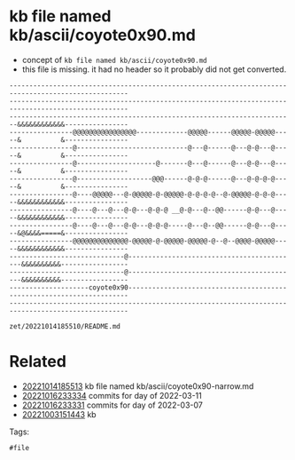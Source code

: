 # kb file named kb/ascii/coyote0x90.md

- concept of `kb file named kb/ascii/coyote0x90.md`
- this file is missing. it had no header so it probably did not get converted.

```
----------------------------------------------------------------------------------------------------
----------------------------------------------------------------------------------------------------
------------------------------------------------------------------------&&&&&&&&&&&&----------------
----------------@@@@@@@@@@@@@@@@-------------@@@@@------@@@@@-@@@@@-----&          &----------------
----------------@----------------------------@---@------@---@-@---@-----&          &----------------
----------------@--------------------@-------@---@------@---@-@---@-----&          &----------------
----------------@-------------------@@@------@-@-@------@---@-@-@-@-----&          &----------------
----------------@----@@@@@---@-@@@@@-@-@@@@@-@-@-@-@--@-@@@@@-@-@-@-----&&&&&&&&&&&&----------------
----------------@----@---@---@-@---@-@-@ __@-@---@--@@------@-@---@-----&&&&&&&&&&&&----------------
----------------@----@---@---@-@---@-@-@-----@---@--@@------@-@---@-----&@&&&&=====&----------------
----------------@@@@@@@@@@@@@@-@@@@@-@-@@@@@-@@@@@-@--@--@@@@-@@@@@-----&&&&&&&&&&&&----------------
-----------------------------@-------------------------------------------&&&&&&&&&&-----------------
-----------------------------@-------------------------------------------&&&&&&&&&&-----------------
--------------------coyote0x90----------------------------------------------------------------------
----------------------------------------------------------------------------------------------------
```

` zet/20221014185510/README.md `

# Related

- [20221014185513](/zet/20221014185513/README.md) kb file named kb/ascii/coyote0x90-narrow.md
- [20221016233334](/zet/20221016233334/README.md) commits for day of 2022-03-11
- [20221016233331](/zet/20221016233331/README.md) commits for day of 2022-03-07
- [20221003151443](/zet/20221003151443/README.md) kb

Tags:

    #file
